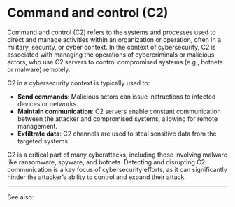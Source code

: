 
# Command and control (C2)

Command and control (C2) refers to the systems and processes used to direct and manage activities within an organization or operation, often in a military, security, or cyber context. In the context of cybersecurity, C2 is associated with managing the operations of cybercriminals or malicious actors, who use C2 servers to control compromised systems (e.g., botnets or malware) remotely.

C2 in a cybersecurity context is typically used to:

- **Send commands**: Malicious actors can issue instructions to infected devices or networks.
- **Maintain communication**: C2 servers enable constant communication between the attacker and compromised systems, allowing for remote management.
- **Exfiltrate data**: C2 channels are used to steal sensitive data from the targeted systems.

C2 is a critical part of many cyberattacks, including those involving malware like ransomware, spyware, and botnets. Detecting and disrupting C2 communication is a key focus of cybersecurity efforts, as it can significantly hinder the attacker’s ability to control and expand their attack.

---

See also: